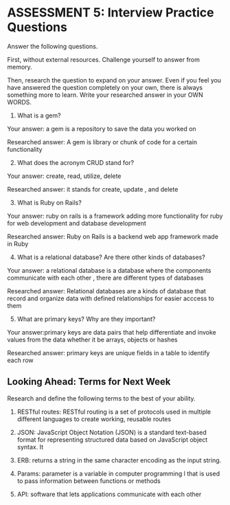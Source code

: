 # ASSESSMENT 5: Interview Practice Questions

Answer the following questions.

First, without external resources. Challenge yourself to answer from memory.

Then, research the question to expand on your answer. Even if you feel you have answered the question completely on your own, there is always something more to learn. Write your researched answer in your OWN WORDS.

1. What is a gem?

Your answer: a gem is a repository to save the data you worked on

Researched answer: A gem is library or chunk of code for a certain functionality 

2. What does the acronym CRUD stand for?

Your answer: create, read, utilize, delete

Researched answer: it stands for create, update , and delete

3. What is Ruby on Rails?

Your answer: ruby on rails is a framework adding more functionality for ruby for web development and database development

Researched answer: Ruby on Rails is a backend web app framework made in Ruby

4. What is a relational database? Are there other kinds of databases?

Your answer: a relational database is a database where the components communicate with each other , there are different types of databases

Researched answer: Relational databases are a kinds of database that record and organize data  with defined relationships for easier acccess to them

5. What are primary keys? Why are they important?

Your answer:primary keys are data pairs that help differentiate and invoke values from the data whether it be arrays, objects or hashes

Researched answer: primary keys are unique fields in a table to identify each row

## Looking Ahead: Terms for Next Week

Research and define the following terms to the best of your ability.

1. RESTful routes: RESTful routing is a set of protocols used in multiple different languages to create working, reusable routes

2. JSON: JavaScript Object Notation (JSON) is a standard text-based format for representing structured data based on JavaScript object syntax. It

3. ERB: returns a string in the same character encoding as the input string.

4. Params:  parameter is a  variable in computer programming l that is used to pass information between functions or methods

5. API: software that lets applications communicate with each other
